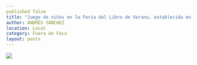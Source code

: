 ```yaml
---
published false
title: "Juego de niños en la Feria del Libro de Verano, establecida en Portal de Rosales de la capital"
author: ANDRÉS SÁNCHEZ
location: Local
category: Fuera de Foco
layout: posts
---
```


![](http://i.imgur.com/s8NaEblm.jpg)
